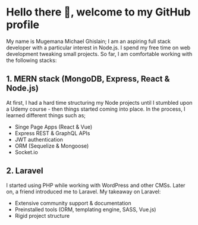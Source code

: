 # Hello there :wave:, welcome to my GitHub profile
My name is Mugemana Michael Ghislain; I am an aspiring full stack developer with a particular interest in Node.js. I spend my free time on web development tweaking small projects. So far, I am comfortable working with the following stacks:

## 1. MERN stack (MongoDB, Express, React & Node.js)
At first, I had a hard time structuring my Node projects until I stumbled upon a Udemy course - then things started coming into place. In the process, I learned different things such as;

- Singe Page Apps (React & Vue)
- Express REST & GraphQL APIs
- JWT authentication
- ORM (Sequelize & Mongoose)
- Socket.io

## 2. Laravel
I started using PHP while working with WordPress and other CMSs. Later on, a friend introduced me to Laravel. My takeaway on Laravel:

- Extensive community support & documentation
- Preinstalled tools (ORM, templating engine, SASS, Vue.js)
- Rigid project structure
